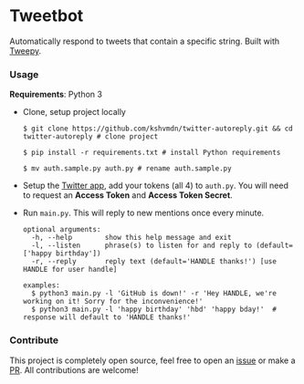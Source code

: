 # Tweetbot
Automatically respond to tweets that contain a specific string. Built with [Tweepy](http://www.tweepy.org).

### Usage

**Requirements**: Python 3

+ Clone, setup project locally
  ```
  $ git clone https://github.com/kshvmdn/twitter-autoreply.git && cd twitter-autoreply # clone project
  ```

  ```
  $ pip install -r requirements.txt # install Python requirements
  ```
  
  ```
  $ mv auth.sample.py auth.py # rename auth.sample.py
  ```
  
+ Setup the [Twitter app](https://apps.twitter.com), add your tokens (all 4) to `auth.py`. You will need to request an __Access Token__ and __Access Token Secret__.

+ Run `main.py`. This will reply to new mentions once every minute. 

  ```
  optional arguments:
    -h, --help        show this help message and exit
    -l, --listen      phrase(s) to listen for and reply to (default=['happy birthday'])
    -r, --reply       reply text (default='HANDLE thanks!') [use HANDLE for user handle]
  
  examples:
    $ python3 main.py -l 'GitHub is down!' -r 'Hey HANDLE, we're working on it! Sorry for the inconvenience!'
    $ python3 main.py -l 'happy birthday' 'hbd' 'happy bday!'  # response will default to 'HANDLE thanks!'
  ```

### Contribute

This project is completely open source, feel free to open an [issue](https://github.com/kshvmdn/tweetbot/issues) or make a [PR](https://github.com/kshvmdn/tweetbot/pulls). All contributions are welcome! 
